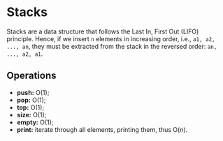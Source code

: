 # Stacks
Stacks are a data structure that follows the Last In, First Out (LIFO) principle. Hence, if we insert `n` elements in increasing order, i.e., `a1, a2, ..., an`, they must be extracted from the stack in the reversed order: `an, ..., a2, a1`.

## Operations

- **push:** O(1);
- **pop:** O(1);
- **top:** O(1);
- **size:** O(1);
- **empty:** O(1);
- **print:** iterate through all elements, printing them, thus O(n).
